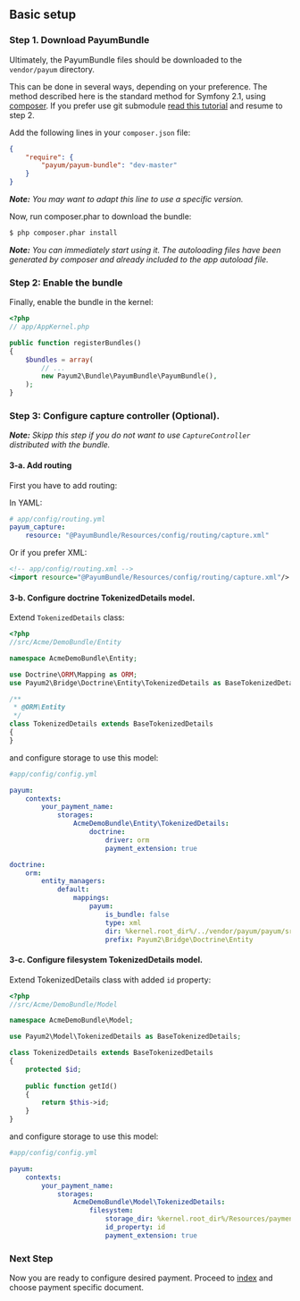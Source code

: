 ## Basic setup

### Step 1. Download PayumBundle

Ultimately, the PayumBundle files should be downloaded to the `vendor/payum` directory.

This can be done in several ways, depending on your preference. The method described here is the standard method for Symfony 2.1, using [composer](http://getcomposer.org/).
If you prefer use git submodule [read this tutorial](install_as_git_submodules.md) and resume to step 2.

Add the following lines in your `composer.json` file:

```json
{
    "require": {
        "payum/payum-bundle": "dev-master"
    }
}
```

_**Note:** You may want to adapt this line to use a specific version._

Now, run composer.phar to download the bundle:

```bash
$ php composer.phar install
```

_**Note:** You can immediately start using it. The autoloading files have been generated by composer and already included to the app autoload file._

### Step 2: Enable the bundle

Finally, enable the bundle in the kernel:

``` php
<?php
// app/AppKernel.php

public function registerBundles()
{
    $bundles = array(
        // ...
        new Payum2\Bundle\PayumBundle\PayumBundle(),
    );
}
```

### Step 3: Configure capture controller (Optional).

_**Note:** Skipp this step if you do not want to use `CaptureController` distributed with the bundle._

#### 3-a. Add routing

First you have to add routing:

In YAML:

``` yaml
# app/config/routing.yml
payum_capture:
    resource: "@PayumBundle/Resources/config/routing/capture.xml"
```

Or if you prefer XML:

``` xml
<!-- app/config/routing.xml -->
<import resource="@PayumBundle/Resources/config/routing/capture.xml"/>
```

#### 3-b. Configure doctrine TokenizedDetails model.

Extend `TokenizedDetails` class:

```php
<?php
//src/Acme/DemoBundle/Entity

namespace AcmeDemoBundle\Entity;

use Doctrine\ORM\Mapping as ORM;
use Payum2\Bridge\Doctrine\Entity\TokenizedDetails as BaseTokenizedDetails;

/**
 * @ORM\Entity
 */
class TokenizedDetails extends BaseTokenizedDetails
{
}
```

and configure storage to use this model:

```yml
#app/config/config.yml

payum:
    contexts:
        your_payment_name:
            storages:
                AcmeDemoBundle\Entity\TokenizedDetails:
                    doctrine:
                        driver: orm
                        payment_extension: true

doctrine:
    orm:
        entity_managers:
            default:
                mappings: 
                    payum:
                        is_bundle: false
                        type: xml 
                        dir: %kernel.root_dir%/../vendor/payum/payum/src/Payum/Bridge/Doctrine/Resources/mapping
                        prefix: Payum2\Bridge\Doctrine\Entity
```

#### 3-c. Configure filesystem TokenizedDetails model.

Extend TokenizedDetails class with added `id` property:

```php
<?php
//src/Acme/DemoBundle/Model

namespace AcmeDemoBundle\Model;

use Payum2\Model\TokenizedDetails as BaseTokenizedDetails;

class TokenizedDetails extends BaseTokenizedDetails
{
    protected $id;
    
    public function getId()
    {
        return $this->id;
    }
}
```

and configure storage to use this model:

```yaml
#app/config/config.yml

payum:
    contexts:
        your_payment_name:
            storages:
                AcmeDemoBundle\Model\TokenizedDetails:
                    filesystem:
                        storage_dir: %kernel.root_dir%/Resources/payments
                        id_property: id
                        payment_extension: true
```

### Next Step

Now you are ready to configure desired payment. Proceed to [index](index.md) and choose payment specific document.